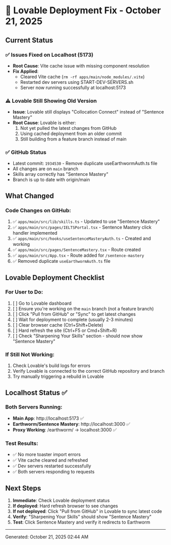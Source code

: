 # 🚀 Lovable Deployment Fix - October 21, 2025

## Current Status

### ✅ Issues Fixed on Localhost (5173)
- **Root Cause**: Vite cache issue with missing component resolution
- **Fix Applied**: 
  - Cleared Vite cache (`rm -rf apps/main/node_modules/.vite`)
  - Restarted dev servers using START-DEV-SERVERS.sh
  - Server now running successfully at localhost:5173

### ⚠️ Lovable Still Showing Old Version
- **Issue**: Lovable still displays "Collocation Connect" instead of "Sentence Mastery"
- **Root Cause**: Lovable is either:
  1. Not yet pulled the latest changes from GitHub
  2. Using cached deployment from an older commit
  3. Still building from a feature branch instead of main

### ✅ GitHub Status
- Latest commit: `1934530` - Remove duplicate useEarthwormAuth.ts file
- All changes are on `main` branch
- Skills array correctly has "Sentence Mastery"
- Branch is up to date with origin/main

## What Changed

### Code Changes on GitHub:
1. ✅ `apps/main/src/lib/skills.ts` - Updated to use "Sentence Mastery"
2. ✅ `apps/main/src/pages/IELTSPortal.tsx` - Sentence Mastery click handler implemented
3. ✅ `apps/main/src/hooks/useSentenceMasteryAuth.ts` - Created and working
4. ✅ `apps/main/src/pages/SentenceMastery.tsx` - Route created
5. ✅ `apps/main/src/App.tsx` - Route added for `/sentence-mastery`
6. ✅ Removed duplicate `useEarthwormAuth.ts` file

## Lovable Deployment Checklist

### For User to Do:
1. [ ] Go to Lovable dashboard
2. [ ] Ensure you're working on the `main` branch (not a feature branch)
3. [ ] Click "Pull from GitHub" or "Sync" to get latest changes
4. [ ] Wait for deployment to complete (usually 2-3 minutes)
5. [ ] Clear browser cache (Ctrl+Shift+Delete)
6. [ ] Hard refresh the site (Ctrl+F5 or Cmd+Shift+R)
7. [ ] Check "Sharpening Your Skills" section - should now show "Sentence Mastery"

### If Still Not Working:
1. Check Lovable's build logs for errors
2. Verify Lovable is connected to the correct GitHub repository and branch
3. Try manually triggering a rebuild in Lovable

## Localhost Status ✅

### Both Servers Running:
- **Main App**: http://localhost:5173 ✅
- **Earthworm/Sentence Mastery**: http://localhost:3000 ✅
- **Proxy Working**: /earthworm/ → localhost:3000 ✅

### Test Results:
- ✅ No more toaster import errors
- ✅ Vite cache cleared and refreshed
- ✅ Dev servers restarted successfully
- ✅ Both servers responding to requests

## Next Steps

1. **Immediate**: Check Lovable deployment status
2. **If deployed**: Hard refresh browser to see changes
3. **If not deployed**: Click "Pull from GitHub" in Lovable to sync latest code
4. **Verify**: "Sharpening Your Skills" should show "Sentence Mastery"
5. **Test**: Click Sentence Mastery and verify it redirects to Earthworm

---
Generated: October 21, 2025 02:44 AM

